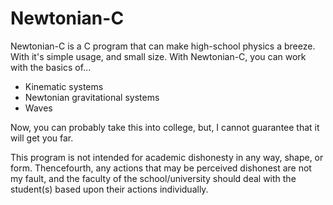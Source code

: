 # Newtonian-C
Newtonian-C is a C program that can make high-school physics a breeze. With
it's simple usage, and small size. With Newtonian-C, you can work with the basics of...

* Kinematic systems
* Newtonian gravitational systems
* Waves

Now, you can probably take this into college, but, I cannot guarantee that it
will get you far. 



This program is not intended for academic dishonesty in any way, shape, or form. Thencefourth, any actions that may be perceived dishonest are not my fault, and the faculty of the school/university should deal with the student(s) based upon their actions individually. 
